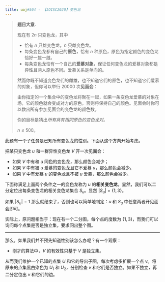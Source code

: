 ```yaml
---
title: uoj#504 - 【JOISC2020】变色龙
---
```


> **题目大意.**
>
> 现在有 $2n$ 只变色龙，其中
>
> - 恰有 $n$ 只雄变色龙，$n$ 只雌变色龙。
> - 每条变色龙都有自己的**原色**，恰有 $n$ 种原色，原色为指定颜色的变色龙恰好一雄一雌。
> - 每条变色龙恰有一个自己的**爱慕对象**，保证任何变色龙的爱慕对象都是异性且两人原色不同。爱慕关系是单向的。
>
> 然而你既不知道变色龙们的雌雄，也不知道它们的原色，也不知道它们爱慕的对象，但你可以举行 $20000$ 次**见面会**：
>
> 由你指定的一个集合中的变色龙将聚在一起，如果一条变色龙爱慕的对象在场，它的颜色就会变成对方的原色，否则将保持自己的颜色。见面会时你可以数出所有参加见面会的变色龙的颜色数。
>
> 你的目标是猜出*所有具有相同原色的变色龙对*。
>
> $n\le 500$。

此题有一个子任务是已知所有变色龙的性别。下面从这个方向开始考虑。

把某只变色龙 $u$ 和一群异性变色龙 $V$ 开一次见面会：

- 如果 $V$ 中有和 $u$ 同色的变色龙，那么颜色会减少；
- 如果 $V$ 中有被 $u$ 爱慕的变色龙且它不爱慕 $u$，那么颜色会减少。
- 如果 $V$ 中有爱慕 $u$ 的变色龙且不被 $u$ 爱慕，那么颜色会减少。

下面称满足上面两个条件之一的变色龙称为 $u$ 的**相关变色龙**。显然，我们可以二分定位出每条变色龙的相关变色龙集合 $S_u$。显然 $|S_u|=\{1,3\}$。

如果 $|S_u|=1$ 那么就结束了，否则也可以简单地判定：$u$ 和 $S_u$ 中任意两者开见面会即可。

实际上，原问题相当于：现在有一个二分图，每个点的度数为 $\{1,3\}$，而我们可以询问每个点集是否是独立集，要求问出整个图。

----

那么，如果我们并不预先知道性别该怎么办呢？有一个观察：

- 刚才的算法中，$V$ 的有效性只基于 $V$ 是独立集。

从而我们维护一个已知的点集 $U$ 和它的导出子图，每次考虑多扩展一个点 $v$。将原来的点集黑白染色为 $U_1$ 和 $U_2$，分别检查 $v$ 和它们是否独立。如果不独立，再二分定位出 $v$ 和它们的边。